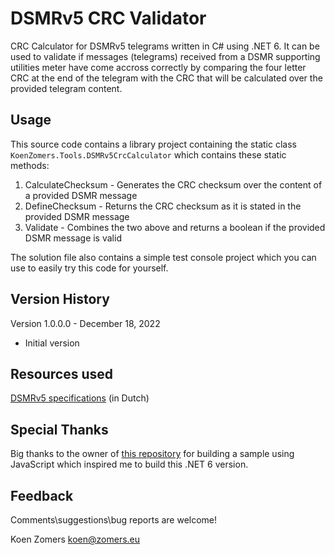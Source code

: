 # DSMRv5 CRC Validator

CRC Calculator for DSMRv5 telegrams written in C# using .NET 6. It can be used to validate if messages (telegrams) received from a DSMR supporting utilities meter have come accross correctly by comparing the four letter CRC at the end of the telegram with the CRC that will be calculated over the provided telegram content.

## Usage

This source code contains a library project containing the static class `KoenZomers.Tools.DSMRv5CrcCalculator` which contains these static methods:

1. CalculateChecksum - Generates the CRC checksum over the content of a provided DSMR message
1. DefineChecksum - Returns the CRC checksum as it is stated in the provided DSMR message
1. Validate - Combines the two above and returns a boolean if the provided DSMR message is valid

The solution file also contains a simple test console project which you can use to easily try this code for yourself.

## Version History

Version 1.0.0.0 - December 18, 2022

- Initial version

## Resources used

[DSMRv5 specifications](https://www.netbeheernederland.nl/_upload/Files/Slimme_meter_15_a727fce1f1.pdf) (in Dutch)

## Special Thanks

Big thanks to the owner of [this repository](https://github.com/jeroen13/p1-smart-meter-crc16) for building a sample using JavaScript which inspired me to build this .NET 6 version.

## Feedback

Comments\suggestions\bug reports are welcome!

Koen Zomers
koen@zomers.eu
